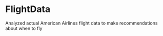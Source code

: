 # FlightData
Analyzed actual American Airlines flight data to make recommendations about when to fly
